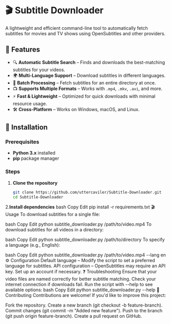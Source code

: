 # 🎬 Subtitle Downloader  

A lightweight and efficient command-line tool to automatically fetch subtitles for movies and TV shows using OpenSubtitles and other providers.  

## 📌 Features  

- 🔍 **Automatic Subtitle Search** – Finds and downloads the best-matching subtitles for your videos.  
- 🌍 **Multi-Language Support** – Download subtitles in different languages.  
- 📂 **Batch Processing** – Fetch subtitles for an entire directory at once.  
- 📺 **Supports Multiple Formats** – Works with `.mp4`, `.mkv`, `.avi`, and more.  
- ⚡ **Fast & Lightweight** – Optimized for quick downloads with minimal resource usage.  
- 🛠 **Cross-Platform** – Works on Windows, macOS, and Linux.  

## 🚀 Installation  

### Prerequisites  
- **Python 3.x** installed  
- **pip** package manager  

### Steps  

1. **Clone the repository**  
   ```bash
   git clone https://github.com/uttercaviler/Subtitle-Downloader.git
   cd Subtitle-Downloader
2.**Install dependencies**
bash
Copy
Edit
pip install -r requirements.txt
🎬 Usage
To download subtitles for a single file:

bash
Copy
Edit
python subtitle_downloader.py /path/to/video.mp4
To download subtitles for all videos in a directory:

bash
Copy
Edit
python subtitle_downloader.py /path/to/directory
To specify a language (e.g., English):

bash
Copy
Edit
python subtitle_downloader.py /path/to/video.mp4 --lang en
⚙️ Configuration
Default language – Modify the script to set a preferred language for subtitles.
API configuration – OpenSubtitles may require an API key. Set up an account if necessary.
❓ Troubleshooting
Ensure that your video files are named correctly for better subtitle matching.
Check your internet connection if downloads fail.
Run the script with --help to see available options:
bash
Copy
Edit
python subtitle_downloader.py --help
🤝 Contributing
Contributions are welcome! If you'd like to improve this project:

Fork the repository.
Create a new branch (git checkout -b feature-branch).
Commit changes (git commit -m "Added new feature").
Push to the branch (git push origin feature-branch).
Create a pull request on GitHub.
